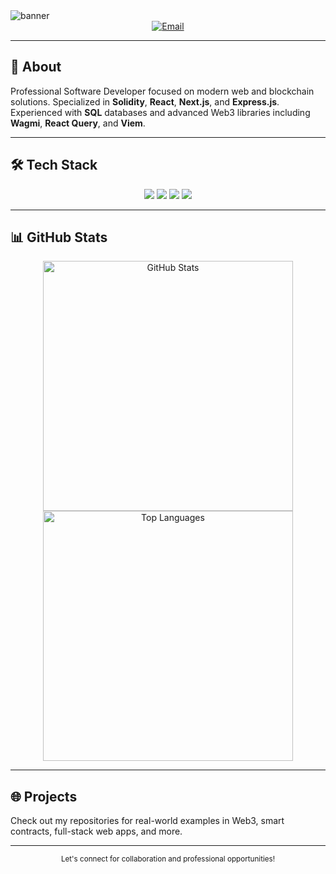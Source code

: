 <img src="https://capsule-render.vercel.app/api?type=waving&color=gradient&height=180&section=header&text=fre2dom0%20%7C%20Web3%20Engineer&fontSize=40&fontAlign=center" alt="banner"/>

<div align="center">

<a href="mailto:fre2dom0@gmail.com">
  <img src="https://img.shields.io/badge/-Email-red?style=for-the-badge&logo=gmail&logoColor=white" alt="Email">
</a>

</div>

---

## 🚀 About

Professional Software Developer focused on modern web and blockchain solutions. Specialized in **Solidity**, **React**, **Next.js**, and **Express.js**. Experienced with **SQL** databases and advanced Web3 libraries including **Wagmi**, **React Query**, and **Viem**.

---

## 🛠️ Tech Stack

<div align="center">
  <img src="https://skillicons.dev/icons?i=solidity,react,nextjs,express,sql" />
  <img src="https://img.shields.io/badge/-React%20Query-FF4154?style=for-the-badge&logo=react&logoColor=white" />
  <img src="https://img.shields.io/badge/-Wagmi-8B5CF6?style=for-the-badge&logo=ethereum&logoColor=white" />
  <img src="https://img.shields.io/badge/-Viem-1E293B?style=for-the-badge&logo=ethereum&logoColor=white" />
</div>

---

## 📊 GitHub Stats

<div align="center">
  <img style='height: 400px' src="https://github-readme-stats.vercel.app/api?username=fre2dom0&show_icons=true&theme=radical" alt="GitHub Stats" />
  <img style='height: 400px' src="https://github-readme-stats.vercel.app/api/top-langs/?username=fre2dom0&layout=compact&theme=radical" alt="Top Languages" />
</div>

---

## 🌐 Projects

Check out my repositories for real-world examples in Web3, smart contracts, full-stack web apps, and more.

---

<div align="center">
  <sub>Let's connect for collaboration and professional opportunities!</sub>
</div>
